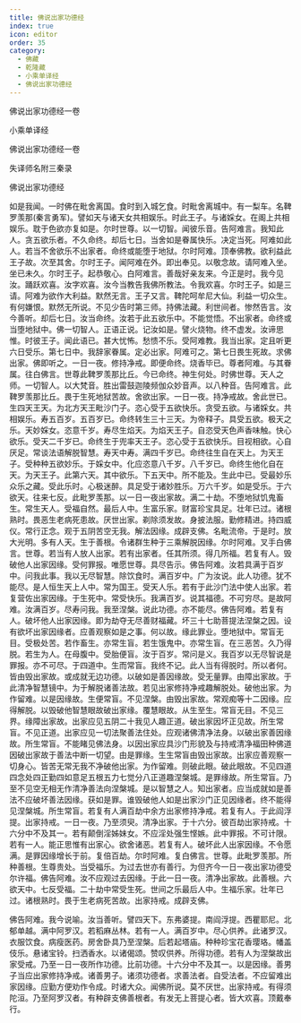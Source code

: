 ```yaml
---
title: 佛说出家功德经
index: true
icon: editor
order: 35
category:
  - 佛藏
  - 乾隆藏
  - 小乘单译经
  - 佛说出家功德经
---
```


佛说出家功德经一卷  

小乘单译经  

佛说出家功德经一卷  

失译师名附三秦录  

佛说出家功德经  

如是我闻。一时佛在毗舍离国。食时到入城乞食。时毗舍离城中。有一梨车。名鞞罗羡那(秦言勇军)。譬如天与诸天女共相娱乐。时此王子。与诸婇女。在阁上共相娱乐。耽于色欲亦复如是。尔时世尊。以一切智。闻彼乐音。告阿难言。我知此人。贪五欲乐者。不久命终。却后七日。当舍如是眷属快乐。决定当死。阿难如此人。若当不舍欲乐不出家者。命终或能堕于地狱。尔时阿难。顶奉佛教。欲利益此王子故。次至其舍。尔时王子。闻阿难在外。即出奉见。以敬念故。请阿难入坐。坐已未久。尔时王子。起恭敬心。白阿难言。善哉好亲友来。今正是时。我今见汝。踊跃欢喜。汝字欢喜。汝今当教告我佛所教法。令我欢喜。尔时王子。如是三请。阿难为欲作大利益。默然无言。王子又言。鞞陀呵牟尼大仙。利益一切众生。有何嫌恨。默然无所说。不见少告时第三师。持佛法藏。利世间者。惨然告言。汝今善听。却后七日。汝当命终。汝若于此五欲乐中。不能觉悟。不出家者。命终或当堕地狱中。佛一切智人。正语正说。记汝如是。譬火烧物。终不虚发。汝谛思惟。时彼王子。闻此语已。甚大忧怖。愁愦不乐。受阿难教。我当出家。定且听更六日受乐。第七日中。我辞家眷属。定必出家。阿难可之。第七日畏生死故。求佛出家。佛即听之。一日一夜。修持净戒。即便命终。烧香毕已。尊者阿难。与其眷属。往白佛言。世尊此鞞罗羡那比丘。今已命终。神生何处。时佛世尊。天人之师。一切智人。以大梵音。胜出雷鼓迦陵频伽众妙音声。以八种音。告阿难言。此鞞罗羡那比丘。畏于生死地狱苦故。舍欲出家。一日一夜。持净戒故。舍此世已。生四天王天。为北方天王毗沙门子。恣心受于五欲快乐。贪受五欲。与诸婇女。共相娱乐。寿五百岁。五百岁已。命终转生三十三天。为帝释子。具受五欲。极天之乐。天妙婇女。恣意千岁。寿尽生焰天。为焰天王子。自恣受天色声香味触。快心欲乐。受天二千岁已。命终生于兜率天王子。恣心受于五欲快乐。目视相欲。心自厌足。常谈法语解脱智慧。寿天中寿。满四千岁已。命终往生自在天上。为天王子。受种种五欲妙乐。于婇女中。化应恣意八千岁。八千岁已。命终生他化自在天。为天王子。此第六天。其中欲乐。下五天中。所不能及。生此中已。受最妙乐众乐之藏。受此乐时。心极迷醉。具足受于诸妙胜乐。万六千岁。如是受乐。于六欲天。往来七反。此毗罗羡那。以一日一夜出家故。满二十劫。不堕地狱饥鬼畜生。常生天人。受福自然。最后人中。生富乐家。财富珍宝具足。壮年已过。诸根熟时。畏恶生老病死患故。厌世出家。剃除须发故。身披法服。勤修精进。持四威仪。常行正念。观于五阴苦空无我。解法因缘。成辟支佛。名毗流帝。于是时。放大光明。多有人天。生于善根。令诸群生种于三乘解脱因缘。尔时阿难。叉手白佛言。世尊。若当有人放人出家。若有出家者。任其所须。得几所福。若复有人。毁破他人出家因缘。受何罪报。唯愿世尊。具尽告示。佛告阿难。汝若具满于百岁中。问我此事。我以无尽智慧。除饮食时。满百岁中。广为汝说。此人功德。犹不能尽。是人恒生天上人中。常为国王。受天人乐。若有于此沙门法中使人出家。若复营佐出家因缘。于生死中。常受快乐。我满百岁。说其福德。不可穷尽。是故阿难。汝满百岁。尽寿问我。我至涅槃。说此功德。亦不能尽。佛告阿难。若复有人。破坏他人出家因缘。即为劫夺无尽善财福藏。坏三十七助菩提法涅槃之因。设有欲坏出家因缘者。应善观察如是之事。何以故。缘此罪业。堕地狱中。常盲无目。受极处苦。若作畜生。亦常生盲。若生饿鬼中。亦常生盲。在三恶苦。久乃得脱。若生为人。在母腹中。受胎便盲。汝于百岁。常问是义。我百岁以无尽智说是罪报。亦不可尽。于四道中。生而常盲。我终不记。此人当有得脱时。所以者何。皆由毁出家故。或成就无边功德。以破如是善因缘故。受无量罪。由障出家故。于此清净智慧镜中。为于解脱诸善法故。若见出家修持净戒趣解脱处。破他出家。为作留难。以是因缘故。生便常盲。不见涅槃。由毁出家故。常观痴等十二因缘。应得解脱。以毁破他智慧眼故破出家缘。覆慧眼故。从生至生。常盲无目。不见三界。缘障出家故。出家应见五阴二十我见人趣正道。破出家因坏正见故。所生常盲。不见正道。出家应见一切法聚善法住处。应观诸佛清净法身。以破出家善因缘故。所生常盲。不能睹见佛法身。以因出家应具沙门形貌及与持戒清净福田种佛道因破出家故于善法中断一切望。由是罪缘。生生常盲由毁出家故。出家应善观察一切身心。皆苦无常无我不净破他出家。为作留难。则破此眼。破此眼故。不见四道四念处四正勤四如意足五根五力七觉分八正道趣涅槃城。是罪缘故。所生常盲。乃至不见空无相无作清净善法向涅槃城。是以智慧之人。知出家者。应当成就如是善法不应破坏善法因缘。获如是罪。谁毁破他人如是出家沙门正见因缘者。终不能得见涅槃城。所生常盲。若复有人满百劫中余方出家修持净戒。若复有人。于此阎浮提。出家持戒。一日一夜。乃至须臾。清净出家。于十六分。彼百劫出家持戒。十六分中不及其一。若有颠倒淫姊妹女。不应淫处强生悭嫉。此中罪报。不可计限。若有一人。能正思惟有出家心。欲舍诸恶。若复有人。破坏此人出家因缘。不令愿满。是罪因缘增长于前。复倍百劫。尔时阿难。复白佛言。世尊。此毗罗羡那。所种善根。生尊贵处。当受福乐。为过去世亦有善行。为但齐今一日一夜出家功德受尔许福。佛告阿难。汝不应观过去因缘。于此一日一夜。清净出家故。此善根。六欲天中。七反受福。二十劫中常受生死。世间之乐最后人中。生福乐家。壮年已过。诸根熟时。畏于生老病死苦故。出家持戒。成辟支佛。  

佛告阿难。我今说喻。汝当善听。譬四天下。东弗婆提。南阎浮提。西瞿耶尼。北郁单越。满中阿罗汉。若稻麻丛林。若有一人。满百岁中。尽心供养。此诸罗汉。衣服饮食。病瘦医药。房舍卧具乃至涅槃。后若起塔庙。种种珍宝花香璎珞。幡盖伎乐。悬诸宝铃。扫洒香水。以诸偈颂。赞叹供养。所得功德。若有人为涅槃故出家受戒。乃至一日一夜所作功德。比前功德。十六分中不及其一。以是因缘。善男子当应出家修持净戒。诸善男子。诸须功德者。求善法者。自受法者。不应留难出家因缘。应勤方便劝作令成。时诸大众。闻佛所说。莫不厌世。出家持戒。有得须陀洹。乃至阿罗汉者。有种辟支佛善根者。有发无上菩提心者。皆大欢喜。顶戴奉行。  
